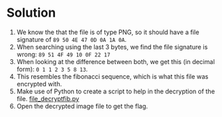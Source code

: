 # Solution

1. We know the that the file is of type PNG, so it should have a file signature of `89 50 4E 47 0D 0A 1A 0A`.
2. When searching using the last 3 bytes, we find the file signature is wrong: `89 51 4F 49 10 0F 22 17`
3. When looking at the difference between both, we get this (in decimal form): `0 1 1 2 3 5 8 13`.
4. This resembles the fibonacci sequence, which is what this file was encrypted with.
5. Make use of Python to create a script to help in the decryption of the file. [file_decryptfib.py](./file_decryptfib.py)
6. Open the decrypted image file to get the flag.